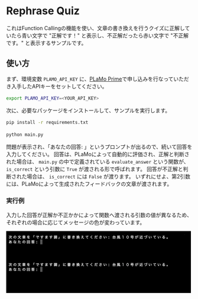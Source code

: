 Rephrase Quiz
=============

これはFunction Callingの機能を使い、文章の書き換えを行うクイズに正解していたら青い文字で "正解です！" と表示し、不正解だったら赤い文字で "不正解です。" と表示するサンプルです。

## 使い方

まず、環境変数 `PLAMO_API_KEY` に、[PLaMo Prime](https://plamo.preferredai.jp/)で申し込みを行なっていただき入手したAPIキーをセットしてください。

```sh
export PLAMO_API_KEY=<YOUR_API_KEY>
```

次に、必要なパッケージをインストールして、サンプルを実行します。

```sh
pip install -r requirements.txt

python main.py
```

問題が表示され、「あなたの回答: 」というプロンプトが出るので、続いて回答を入力してください。
回答は、PLaMoによって自動的に評価され、正解と判断された場合は、 `main.py` の中で定義されている `evaluate_answer` という関数が、 `is_correct` という引数に `True` が渡される形で呼ばれます。
回答が不正解と判断された場合は、 `is_correct` には `False` が渡ります。
いずれにせよ、第2引数には、PLaMoによって生成されたフィードバックの文章が渡されます。

### 実行例

入力した回答が正解か不正かかによって関数へ渡される引数の値が異なるため、それぞれの場合に応じてメッセージの色が変わっています。

![rephrase_quiz](images/rephrase_quiz.gif)
